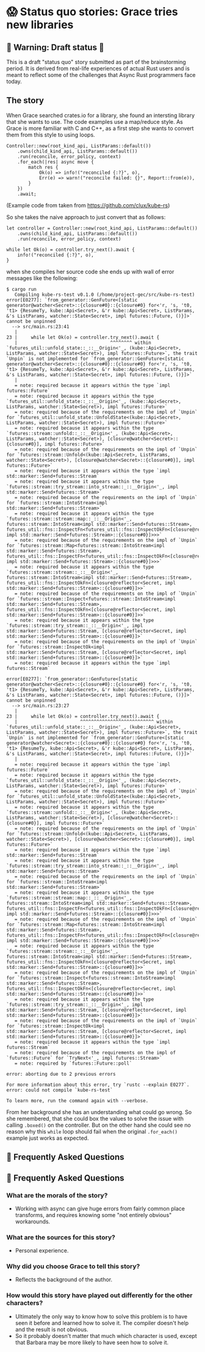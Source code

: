 # 😱 Status quo stories: Grace tries new libraries

[Alan]: ../characters/alan.md
[Grace]: ../characters/grace.md
[Niklaus]: ../characters/niklaus.md
[Barbara]: ../characters/barbara.md

## 🚧 Warning: Draft status 🚧

This is a draft "status quo" story submitted as part of the brainstorming period. It is derived from real-life experiences of actual Rust users and is meant to reflect some of the challenges that Async Rust programmers face today.

## The story

When Grace searched crates.io for a library, she found an intersting library that she wants to use. The code examples use a map/reduce style. As Grace is more familiar with C and C++, as a first step she wants to convert them from this style to using loops.

```
Controller::new(root_kind_api, ListParams::default())
    .owns(child_kind_api, ListParams::default())
    .run(reconcile, error_policy, context)
    .for_each(|res| async move {
        match res {
            Ok(o) => info!("reconciled {:?}", o),
            Err(e) => warn!("reconcile failed: {}", Report::from(e)),
        }
    })
    .await;
```
(Example code from taken from https://github.com/clux/kube-rs)

So she takes the naive approach to just convert that as follows:

```
let controller = Controller::new(root_kind_api, ListParams::default())
    .owns(child_kind_api, ListParams::default())
    .run(reconcile, error_policy, context)

while let Ok(o) = controller.try_next().await {
    info!("reconciled {:?}", o),
}
```

when she compiles her source code she ends up with wall of error messages like the following:

```
$ cargo run
   Compiling kube-rs-test v0.1.0 (/home/project-gec/src/kube-rs-test)
error[E0277]: `from_generator::GenFuture<[static generator@watcher<Secret>::{closure#0}::{closure#0} for<'r, 's, 't0, 't1> {ResumeTy, kube::Api<Secret>, &'r kube::Api<Secret>, ListParams, &'s ListParams, watcher::State<Secret>, impl futures::Future, ()}]>` cannot be unpinned
  --> src/main.rs:23:41
   |
23 |     while let Ok(o) = controller.try_next().await {
   |                                  ^^^^^^^^ within `futures_util::unfold_state::_::__Origin<'_, (kube::Api<Secret>, ListParams, watcher::State<Secret>), impl futures::Future>`, the trait `Unpin` is not implemented for `from_generator::GenFuture<[static generator@watcher<Secret>::{closure#0}::{closure#0} for<'r, 's, 't0, 't1> {ResumeTy, kube::Api<Secret>, &'r kube::Api<Secret>, ListParams, &'s ListParams, watcher::State<Secret>, impl futures::Future, ()}]>`
   |
   = note: required because it appears within the type `impl futures::Future`
   = note: required because it appears within the type `futures_util::unfold_state::_::__Origin<'_, (kube::Api<Secret>, ListParams, watcher::State<Secret>), impl futures::Future>`
   = note: required because of the requirements on the impl of `Unpin` for `futures_util::unfold_state::UnfoldState<(kube::Api<Secret>, ListParams, watcher::State<Secret>), impl futures::Future>`
   = note: required because it appears within the type `futures::stream::unfold::_::__Origin<'_, (kube::Api<Secret>, ListParams, watcher::State<Secret>), [closure@watcher<Secret>::{closure#0}], impl futures::Future>`
   = note: required because of the requirements on the impl of `Unpin` for `futures::stream::Unfold<(kube::Api<Secret>, ListParams, watcher::State<Secret>), [closure@watcher<Secret>::{closure#0}], impl futures::Future>`
   = note: required because it appears within the type `impl std::marker::Send+futures::Stream`
   = note: required because it appears within the type `futures::stream::try_stream::into_stream::_::__Origin<'_, impl std::marker::Send+futures::Stream>`
   = note: required because of the requirements on the impl of `Unpin` for `futures::stream::IntoStream<impl std::marker::Send+futures::Stream>`
   = note: required because it appears within the type `futures::stream::stream::map::_::__Origin<'_, futures::stream::IntoStream<impl std::marker::Send+futures::Stream>, futures_util::fns::InspectFn<futures_util::fns::InspectOkFn<[closure@reflector<Secret, impl std::marker::Send+futures::Stream>::{closure#0}]>>>`
   = note: required because of the requirements on the impl of `Unpin` for `futures::stream::Map<futures::stream::IntoStream<impl std::marker::Send+futures::Stream>, futures_util::fns::InspectFn<futures_util::fns::InspectOkFn<[closure@reflector<Secret, impl std::marker::Send+futures::Stream>::{closure#0}]>>>`
   = note: required because it appears within the type `futures::stream::stream::_::__Origin<'_, futures::stream::IntoStream<impl std::marker::Send+futures::Stream>, futures_util::fns::InspectOkFn<[closure@reflector<Secret, impl std::marker::Send+futures::Stream>::{closure#0}]>>`
   = note: required because of the requirements on the impl of `Unpin` for `futures::stream::Inspect<futures::stream::IntoStream<impl std::marker::Send+futures::Stream>, futures_util::fns::InspectOkFn<[closure@reflector<Secret, impl std::marker::Send+futures::Stream>::{closure#0}]>>`
   = note: required because it appears within the type `futures::stream::try_stream::_::__Origin<'_, impl std::marker::Send+futures::Stream, [closure@reflector<Secret, impl std::marker::Send+futures::Stream>::{closure#0}]>`
   = note: required because of the requirements on the impl of `Unpin` for `futures::stream::InspectOk<impl std::marker::Send+futures::Stream, [closure@reflector<Secret, impl std::marker::Send+futures::Stream>::{closure#0}]>`
   = note: required because it appears within the type `impl futures::Stream`

error[E0277]: `from_generator::GenFuture<[static generator@watcher<Secret>::{closure#0}::{closure#0} for<'r, 's, 't0, 't1> {ResumeTy, kube::Api<Secret>, &'r kube::Api<Secret>, ListParams, &'s ListParams, watcher::State<Secret>, impl futures::Future, ()}]>` cannot be unpinned
  --> src/main.rs:23:27
   |
23 |     while let Ok(o) = controller.try_next().await {
   |                       ^^^^^^^^^^^^^^^^^^^^^^^^^^^ within `futures_util::unfold_state::_::__Origin<'_, (kube::Api<Secret>, ListParams, watcher::State<Secret>), impl futures::Future>`, the trait `Unpin` is not implemented for `from_generator::GenFuture<[static generator@watcher<Secret>::{closure#0}::{closure#0} for<'r, 's, 't0, 't1> {ResumeTy, kube::Api<Secret>, &'r kube::Api<Secret>, ListParams, &'s ListParams, watcher::State<Secret>, impl futures::Future, ()}]>`
   |
   = note: required because it appears within the type `impl futures::Future`
   = note: required because it appears within the type `futures_util::unfold_state::_::__Origin<'_, (kube::Api<Secret>, ListParams, watcher::State<Secret>), impl futures::Future>`
   = note: required because of the requirements on the impl of `Unpin` for `futures_util::unfold_state::UnfoldState<(kube::Api<Secret>, ListParams, watcher::State<Secret>), impl futures::Future>`
   = note: required because it appears within the type `futures::stream::unfold::_::__Origin<'_, (kube::Api<Secret>, ListParams, watcher::State<Secret>), [closure@watcher<Secret>::{closure#0}], impl futures::Future>`
   = note: required because of the requirements on the impl of `Unpin` for `futures::stream::Unfold<(kube::Api<Secret>, ListParams, watcher::State<Secret>), [closure@watcher<Secret>::{closure#0}], impl futures::Future>`
   = note: required because it appears within the type `impl std::marker::Send+futures::Stream`
   = note: required because it appears within the type `futures::stream::try_stream::into_stream::_::__Origin<'_, impl std::marker::Send+futures::Stream>`
   = note: required because of the requirements on the impl of `Unpin` for `futures::stream::IntoStream<impl std::marker::Send+futures::Stream>`
   = note: required because it appears within the type `futures::stream::stream::map::_::__Origin<'_, futures::stream::IntoStream<impl std::marker::Send+futures::Stream>, futures_util::fns::InspectFn<futures_util::fns::InspectOkFn<[closure@reflector<Secret, impl std::marker::Send+futures::Stream>::{closure#0}]>>>`
   = note: required because of the requirements on the impl of `Unpin` for `futures::stream::Map<futures::stream::IntoStream<impl std::marker::Send+futures::Stream>, futures_util::fns::InspectFn<futures_util::fns::InspectOkFn<[closure@reflector<Secret, impl std::marker::Send+futures::Stream>::{closure#0}]>>>`
   = note: required because it appears within the type `futures::stream::stream::_::__Origin<'_, futures::stream::IntoStream<impl std::marker::Send+futures::Stream>, futures_util::fns::InspectOkFn<[closure@reflector<Secret, impl std::marker::Send+futures::Stream>::{closure#0}]>>`
   = note: required because of the requirements on the impl of `Unpin` for `futures::stream::Inspect<futures::stream::IntoStream<impl std::marker::Send+futures::Stream>, futures_util::fns::InspectOkFn<[closure@reflector<Secret, impl std::marker::Send+futures::Stream>::{closure#0}]>>`
   = note: required because it appears within the type `futures::stream::try_stream::_::__Origin<'_, impl std::marker::Send+futures::Stream, [closure@reflector<Secret, impl std::marker::Send+futures::Stream>::{closure#0}]>`
   = note: required because of the requirements on the impl of `Unpin` for `futures::stream::InspectOk<impl std::marker::Send+futures::Stream, [closure@reflector<Secret, impl std::marker::Send+futures::Stream>::{closure#0}]>`
   = note: required because it appears within the type `impl futures::Stream`
   = note: required because of the requirements on the impl of `futures::Future` for `TryNext<'_, impl futures::Stream>`
   = note: required by `futures::Future::poll`

error: aborting due to 2 previous errors

For more information about this error, try `rustc --explain E0277`.
error: could not compile `kube-rs-test`

To learn more, run the command again with --verbose.
```

From her background she has an understanding what could go wrong. So she remembered, that she could box the values to solve the issue with calling `.boxed()` on the controller. But on the other hand she could see no reason why this `while` loop should fail when the original `.for_each()` example just works as expected.

## 🤔 Frequently Asked Questions

## 🤔 Frequently Asked Questions

### **What are the morals of the story?**

* Working with async can give huge errors from fairly common place transforms, and requires knowing some "not entirely obvious" workarounds.

### **What are the sources for this story?**

* Personal experience.

### **Why did you choose Grace to tell this story?**

* Reflects the background of the author.

### **How would this story have played out differently for the other characters?**

* Ultimately the only way to know how to solve this problem is to have seen it before and learned how to solve it. The compiler doesn't help and the result is not obvious.
* So it probably doesn't matter that much which character is used, except that Barbara may be more likely to have seen how to solve it.

[character]: ../characters.md
[status quo stories]: ./status_quo.md
[htvsq]: ../how_to_vision/status_quo.md
[cannot be wrong]: ../how_to_vision/comment.md#comment-to-understand-or-improve-not-to-negate-or-dissuade
